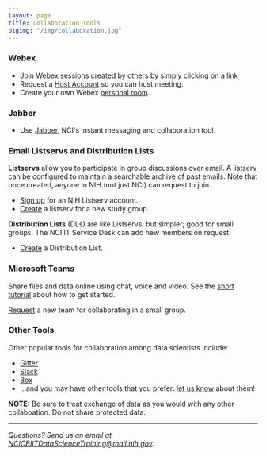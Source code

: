 ```yaml
---
layout: page
title: Collaboration Tools
bigimg: "/img/collaboration.jpg"
---
```


### Webex

* Join Webex sessions created by others by simply clicking on a link
* Request a [Host Account](https://service.cancer.gov/ncisp?id=nci_sc_cat_item&sys_id=1d83eb95dbd1c3002f4e75131f9619f3) so you can host meeting.
* Create your own Webex [personal room](https://service.cancer.gov/ncisp?id=kb_article_view&sysparm_article=NCI-KB0013840).

### Jabber

* Use [Jabber](https://service.cancer.gov/ncisp?id=kb_article_view&sysparm_article=NCI-KB0013219), NCI's instant messaging and collaboration tool.

### Email Listservs and Distribution Lists

**Listservs** allow you to participate in group discussions over email.  A listserv can be configured to maintain a searchable archive of past emails.  Note that once created, anyone in NIH (not just NCI) can request to join.

* [Sign up](https://list.nih.gov) for an NIH Listserv account.
* [Create](https://service.cancer.gov) a listserv for a new study group.

**Distribution Lists** (DLs) are like Listservs, but simpler; good for small groups.  The NCI IT Service Desk can add new members on request.

* [Create](https://service.cancer.gov) a Distribution List.

### Microsoft Teams

Share files and data online using chat, voice and video.  See the [short tutorial](https://teams.microsoft.com/_#/conversations/General?threadId=19:5c0d65c54a874a3fbefc2c2a75d82694@thread.skype&ctx=channel) about how to get started.

[Request](https://service.cancer.gov/ncisp?id=nci_sc_cat_item&sys_id=47ef0fa5dbfa330029117d321f9619b5) a new team for collaborating in a small group.

### Other Tools

Other popular tools for collaboration among data scientists include:

* [Gitter](https://gitter.im/)
* [Slack](https://slack.com/)
* [Box](https://www.box.com)
* ...and you may have other tools that you prefer: [let us know](mailto:NCICBIITDataScienceTraining@mail.nih.gov) about them!

**NOTE:** Be sure to treat exchange of data as you would with any other collaboation. Do not share protected data.

---
*Questions? Send us an email at [NCICBIITDataScienceTraining@mail.nih.gov](mailto:NCICBIITDataScienceTraining@mail.nih.gov).*

